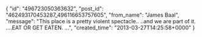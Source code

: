  {
   "id": "496723050363632",
   "post_id": "462493170453287_496116653757605",
   "from_name": "James Baal",
   "message": "This place is a pretty violent spectacle.. ..and we are part of it. ....EAT OR GET EATEN. ...",
   "created_time": "2013-03-27T14:25:58+0000"
 }
